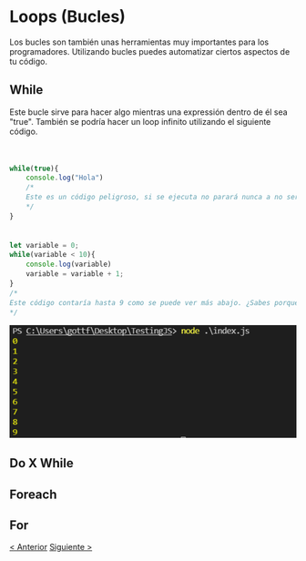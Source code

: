 # Loops (Bucles)
Los bucles son también unas herramientas muy importantes para los programadores. Utilizando bucles puedes automatizar ciertos aspectos de tu código.

## While
Este bucle sirve para hacer algo mientras una expressión dentro de él sea "true". También se podría hacer un loop infinito utilizando el siguiente código.

```js


while(true){
    console.log("Hola")
    /*
    Este es un código peligroso, si se ejecuta no parará nunca a no ser que pares el proceso utilizando control+c en la terminal o apagues el ordenador. Si lo ejecutas, tu ordenador comenzará a gastar muchos recursos y saldrán muchos "Hola".
    */
}


let variable = 0;
while(variable < 10){
    console.log(variable)
    variable = variable + 1;
}
/*
Este código contaría hasta 9 como se puede ver más abajo. ¿Sabes porque?
*/


```

![8](./assets/images/8.png)

## Do X While

## Foreach

## For

[< Anterior](./8-Puertas-Lógicas.md) [Siguiente >](./10-Comentarios.md)